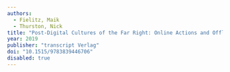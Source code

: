 ```yaml
---
authors:
  - Fielitz, Maik
  - Thurston, Nick
title: "Post-Digital Cultures of the Far Right: Online Actions and Offline Consequences in Europe and the US"
year: 2019
publisher: "transcript Verlag"
doi: "10.1515/9783839446706"
disabled: true
---
```

